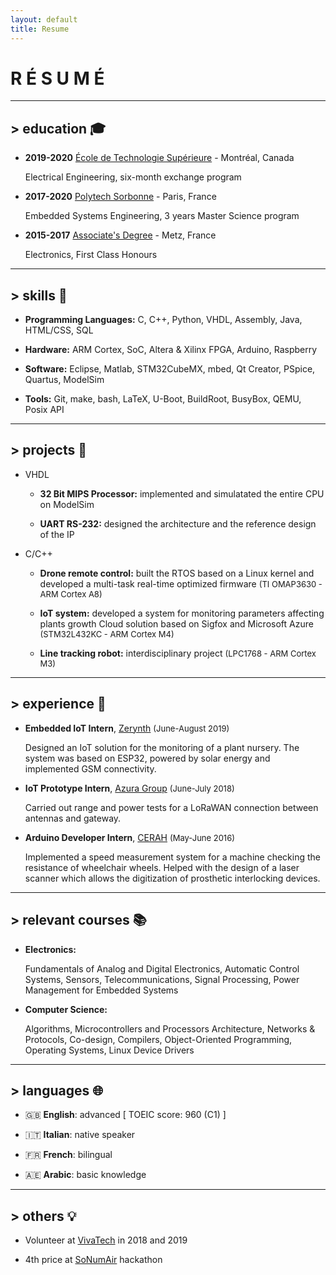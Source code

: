 ```yaml
---
layout: default
title: Resume
---
```


# __R É S U M É__

---

## > education 🎓

* **2019-2020** [École de Technologie Supérieure] - Montréal, Canada

	Electrical Engineering, six-month exchange program

* **2017-2020** [Polytech Sorbonne] - Paris, France

	Embedded Systems Engineering, 3 years Master Science program

* **2015-2017** [Associate's Degree] - Metz, France

	Electronics, First Class Honours

---

## > skills 🔧

* **Programming Languages:** C, C++, Python, VHDL, Assembly, Java, HTML/CSS, SQL

* **Hardware:** ARM Cortex, SoC, Altera & Xilinx FPGA, Arduino, Raspberry

* **Software:** Eclipse, Matlab, STM32CubeMX, mbed, Qt Creator, PSpice, Quartus, ModelSim

* **Tools:** Git, make, bash, LaTeX, U-Boot, BuildRoot, BusyBox, QEMU, Posix API

---

## > projects 🚀

* VHDL

	* **32 Bit MIPS Processor:** implemented and simulatated the entire CPU on ModelSim

	* **UART RS-232:** designed the architecture and the reference design of the IP

* C/C++

	* **Drone remote control:** built the RTOS based on a Linux kernel and developed a multi-task real-time optimized firmware <font size="2">(TI OMAP3630 - ARM Cortex A8)</font>

	* **IoT system:** developed a system for monitoring parameters affecting plants growth
	Cloud solution based on Sigfox and Microsoft Azure <font size="2">(STM32L432KC - ARM Cortex M4)</font>

	* **Line tracking robot:** interdisciplinary project <font size="2">(LPC1768 - ARM Cortex M3)</font>

---

## > experience 👔

* **Embedded IoT Intern**, [Zerynth] <font size="2">(June-August 2019)</font>

	Designed an IoT solution for the monitoring of a plant nursery. The system was based on ESP32, powered by solar energy and implemented GSM connectivity.

* **IoT Prototype Intern**, [Azura Group] <font size="2">(June-July 2018)</font>

	Carried out range and power tests for a LoRaWAN connection between antennas and gateway.

* **Arduino Developer Intern**, [CERAH] <font size="2">(May-June 2016)</font>

	Implemented a speed measurement system for a machine checking the resistance of wheelchair wheels. Helped with the design of a laser scanner which allows the digitization of prosthetic interlocking devices.

---

## > relevant courses 📚

* **Electronics:**

	Fundamentals of Analog and Digital Electronics, Automatic Control Systems, Sensors,
Telecommunications, Signal Processing, Power Management for Embedded Systems

* **Computer Science:**

	Algorithms, Microcontrollers and Processors Architecture, Networks & Protocols, Co-design,
Compilers, Object-Oriented Programming, Operating Systems, Linux Device Drivers

---

## > languages 🌐

* 🇬🇧 **English**: advanced [ TOEIC score: 960 (C1) ]

* 🇮🇹 **Italian**: native speaker

* 🇫🇷 **French**: bilingual

* 🇦🇪 **Arabic**: basic knowledge

---

## > others 💡

* Volunteer at [VivaTech] in 2018 and 2019

* 4th price at [SoNumAir] hackathon


[SoNumAir]: https://www.atmo-hdf.fr/projets/projets-en-cours/sonumair.html
[VivaTech]: https://vivatechnology.com/
[École de Technologie Supérieure]: https://www.etsmtl.ca/
[Polytech Sorbonne]: https://www.polytech.sorbonne-universite.fr/
[Associate's Degree]: https://www.univ-lorraine.fr/
[Zerynth]: https://www.zerynth.com
[Azura Group]: https://www.azura-group.com/en
[CERAH]: https://www.invalides.fr/le-centre-detudes-et-de-recherche-sur-lappareillage-des-handicapes
